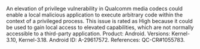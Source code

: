 An elevation of privilege vulnerability in Qualcomm media codecs could enable a local malicious application to execute arbitrary code within the context of a privileged process. This issue is rated as High because it could be used to gain local access to elevated capabilities, which are not normally accessible to a third-party application. Product: Android. Versions: Kernel-3.10, Kernel-3.18. Android ID: A-29617572. References: QC-CR#1055783.